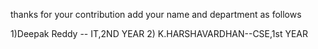 thanks for your contribution
add your name and department as follows

1)Deepak Reddy -- IT,2ND YEAR
2) K.HARSHAVARDHAN--CSE,1st YEAR 
